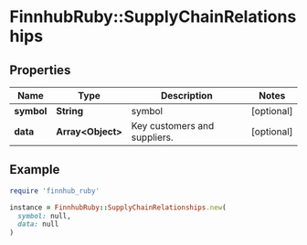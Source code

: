 # FinnhubRuby::SupplyChainRelationships

## Properties

| Name | Type | Description | Notes |
| ---- | ---- | ----------- | ----- |
| **symbol** | **String** | symbol | [optional] |
| **data** | **Array&lt;Object&gt;** | Key customers and suppliers. | [optional] |

## Example

```ruby
require 'finnhub_ruby'

instance = FinnhubRuby::SupplyChainRelationships.new(
  symbol: null,
  data: null
)
```

